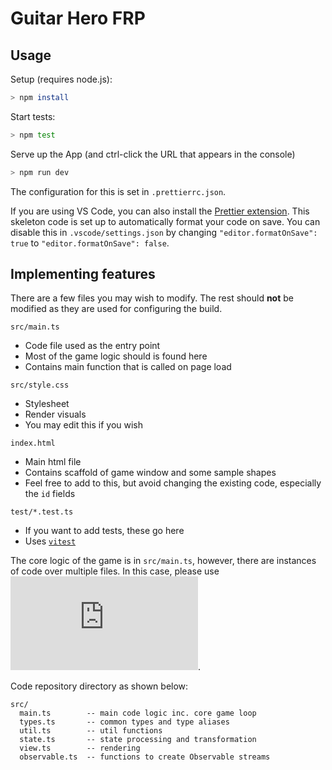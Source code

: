 # Guitar Hero FRP

## Usage

Setup (requires node.js):

```bash
> npm install
```

Start tests:

```bash
> npm test
```

Serve up the App (and ctrl-click the URL that appears in the console)

```bash
> npm run dev
```


The configuration for this is set in `.prettierrc.json`.

If you are using VS Code, you can also install the [Prettier extension](https://marketplace.visualstudio.com/items?itemName=esbenp.prettier-vscode). This skeleton code is set up to automatically format your code on save. You can disable this in `.vscode/settings.json` by changing `"editor.formatOnSave": true` to `"editor.formatOnSave": false`.

## Implementing features

There are a few files you may wish to modify. The rest should **not** be modified as they are used for configuring the build.

`src/main.ts`

-   Code file used as the entry point
-   Most of the game logic should is found here
-   Contains main function that is called on page load

`src/style.css`

-   Stylesheet
-   Render visuals
-   You may edit this if you wish

`index.html`

-   Main html file
-   Contains scaffold of game window and some sample shapes
-   Feel free to add to this, but avoid changing the existing code, especially the `id` fields

`test/*.test.ts`

-   If you want to add tests, these go here
-   Uses [`vitest`](https://vitest.dev/api/)

The core logic of the game is in `src/main.ts`, however, there are instances of code over multiple files. In this case, please use ![TS Modules](https://www.typescriptlang.org/docs/handbook/modules.html).

Code repository directory as shown below:

```
src/
  main.ts        -- main code logic inc. core game loop
  types.ts       -- common types and type aliases
  util.ts        -- util functions
  state.ts       -- state processing and transformation
  view.ts        -- rendering
  observable.ts  -- functions to create Observable streams
```

